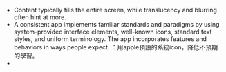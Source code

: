 

- Content typically fills the entire screen, while translucency and blurring often hint at more.
- A consistent app implements familiar standards and paradigms by using system-provided interface elements, well-known icons, standard text styles, and uniform terminology. The app incorporates features and behaviors in ways people expect.
：用apple預設的系統icon，降低不預期的學習。
- 


